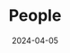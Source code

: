 ---
title: People
date: 2024-04-05

type: landing

sections:
  - block: people
    content:
      title: 연구실 사람들
      # Choose which groups/teams of users to display.
      #   Edit `user_groups` in each user's profile to add them to one or more of these groups.
      user_groups:
          - 지도교수
#          - Researchers
          - 박사과정학생
          - 석사과정학생
          - 학부학생
          - 방문교원
          - Administrators
          - 졸업생
      sort_by: Params.last_name
      sort_ascending: true
    design:
      show_interests: false
      show_role: true
      show_social: true
---